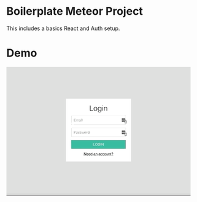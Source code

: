 # Boilerplate Meteor Project
This includes a basics React and Auth setup.

# Demo
![](boilerplate-demo.gif)
